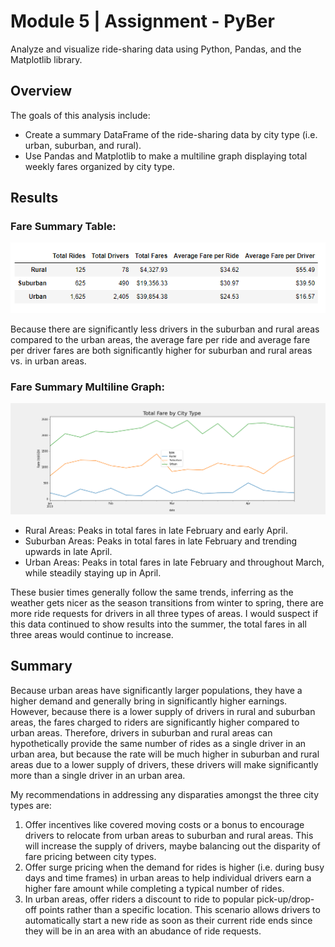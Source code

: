 # Module 5 | Assignment - PyBer

Analyze and visualize ride-sharing data using Python, Pandas, and the Matplotlib library.

## Overview
The goals of this analysis include:
- Create a summary DataFrame of the ride-sharing data by city type (i.e. urban, suburban, and rural).
- Use Pandas and Matplotlib to make a multiline graph displaying total weekly fares organized by city type.

## Results
### Fare Summary Table:

![this is an image](https://github.com/ncalson/Challenge-5_PyBer/blob/main/analysis/Fare%20Summary%20Data%20Table.png)

Because there are significantly less drivers in the suburban and rural areas compared to the urban areas, the average fare per ride and average fare per driver fares are both significantly higher for suburban and rural areas vs. in urban areas.

### Fare Summary Multiline Graph:

![this is an image](https://github.com/ncalson/Challenge-5_PyBer/blob/main/analysis/PyBer_fare_summary.png)

 - Rural Areas: Peaks in total fares in late February and early April.
 - Suburban Areas: Peaks in total fares in late February and trending upwards in late April.
 - Urban Areas: Peaks in total fares in late February and throughout March, while steadily staying up in April.
 
These busier times generally follow the same trends, inferring as the weather gets nicer as the season transitions from winter to spring, there are more ride requests for drivers in all three types of areas. I would suspect if this data continued to show results into the summer, the total fares in all three areas would continue to increase.

## Summary
Because urban areas have significantly larger populations, they have a higher demand and generally bring in significantly higher earnings. However, because there is a lower supply of drivers in rural and suburban areas, the fares charged to riders are significantly higher compared to urban areas. Therefore, drivers in suburban and rural areas can hypothetically provide the same number of rides as a single driver in an urban area, but because the rate will be much higher in suburban and rural areas due to a lower supply of drivers, these drivers will make significantly more than a single driver in an urban area.

My recommendations in addressing any disparaties amongst the three city types are:

1. Offer incentives like covered moving costs or a bonus to encourage drivers to relocate from urban areas to suburban and rural areas. This will increase the supply of drivers, maybe balancing out the disparity of fare pricing between city types.
2. Offer surge pricing when the demand for rides is higher (i.e. during busy days and time frames) in urban areas to help individual drivers earn a higher fare amount while completing a typical number of rides.
3. In urban areas, offer riders a discount to ride to popular pick-up/drop-off points rather than a specific location. This scenario allows drivers to automatically start a new ride as soon as their current ride ends since they will be in an area with an abudance of ride requests.